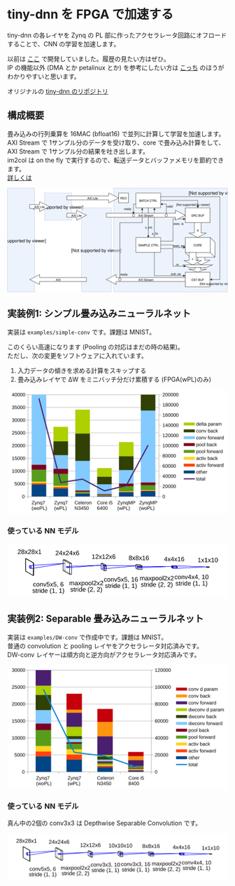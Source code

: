# tiny-dnn を FPGA で加速する

tiny-dnn の各レイヤを Zynq の PL 部に作ったアクセラレータ回路にオフロードすることで、CNN の学習を加速します。

以前は [ここ](https://github.com/tom01h/tiny-dnn) で開発していました。履歴の見たい方はぜひ。  
IP の機能以外 (DMA とか petalinux とか) を参考にしたい方は [こっち](https://github.com/tom01h/TIL/tree/master/petalinux_dma) のほうがわかりやすいと思います。

オリジナルの [tiny-dnn のリポジトリ](https://github.com/tiny-dnn/tiny-dnn)

## 構成概要

畳み込みの行列乗算を 16MAC (bfloat16) で並列に計算して学習を加速します。  
AXI Stream で 1サンプル分のデータを受け取り、core で畳み込み計算をして、AXI Stream で 1サンプル分の結果を吐き出します。  
im2col は on the fly で実行するので、転送データとバッファメモリを節約できます。  
[詳しくは](https://github.com/tom01h/tiny-dnn-fpga/blob/master/function.md)

![](top.svg)

## 実装例1: シンプル畳み込みニューラルネット

実装は ```examples/simple-conv``` です。課題は MNIST。

このくらい高速になります (Pooling の対応はまだの時の結果)。  
ただし、次の変更をソフトウェアに入れています。

1. 入力データの傾きを求める計算をスキップする
2. 畳み込みレイヤで ΔW をミニバッチ分だけ累積する (FPGA(wPL)のみ)

![](examples/simple-conv/speed.svg)

### 使っている NN モデル
![](examples/simple-conv/model.svg)

## 実装例2: Separable 畳み込みニューラルネット

実装は ```examples/DW-conv``` で作成中です。課題は MNIST。  
普通の convolution と pooling レイヤをアクセラレータ対応済みです。  
DW-conv レイヤーは順方向と逆方向がアクセラレータ対応済みです。

![](examples/DW-conv/speed.svg)

### 使っている NN モデル

真ん中の2個の conv3x3 は Depthwise Separable Convolution です。

![](examples/DW-conv/model.svg)

